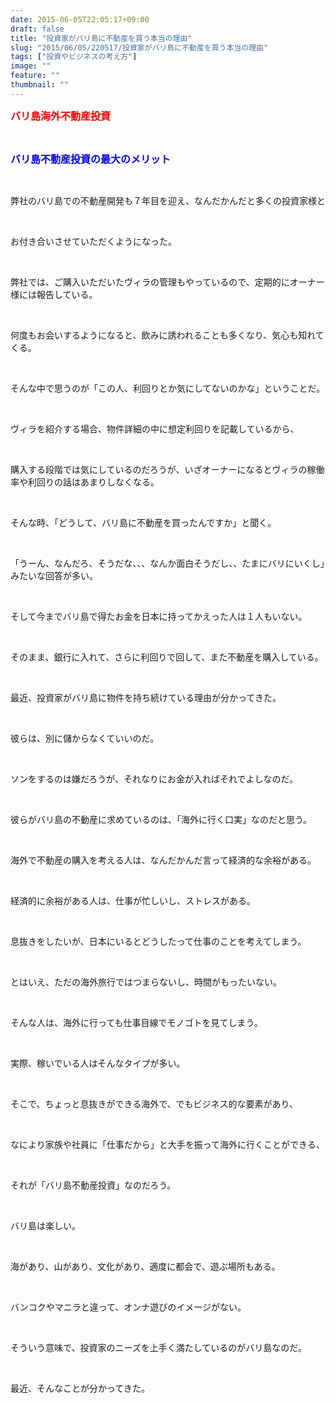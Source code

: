 ```yaml
---
date: 2015-06-05T22:05:17+09:00
draft: false
title: "投資家がバリ島に不動産を買う本当の理由"
slug: "2015/06/05/220517/投資家がバリ島に不動産を買う本当の理由"
tags: ["投資やビジネスの考え方"]
image: ""
feature: ""
thumbnail: ""
---
```

<p><font color="#ff0000" size="3"><strong>バリ島海外不動産投資</strong></font></p><br/><p><font color="#0000ff" size="3"><strong>バリ島不動産投資の最大のメリット</strong></font></p><br/><p>弊社のバリ島での不動産開発も７年目を迎え、なんだかんだと多くの投資家様と</p><br/><p>お付き合いさせていただくようになった。</p><br/><p>弊社では、ご購入いただいたヴィラの管理もやっているので、定期的にオーナー様には報告している。</p><br/><p>何度もお会いするようになると、飲みに誘われることも多くなり、気心も知れてくる。</p><br/><p>そんな中で思うのが「この人、利回りとか気にしてないのかな」ということだ。</p><br/><p>ヴィラを紹介する場合、物件詳細の中に想定利回りを記載しているから、</p><br/><p>購入する段階では気にしているのだろうが、いざオーナーになるとヴィラの稼働率や利回りの話はあまりしなくなる。</p><br/><p>そんな時、「どうして、バリ島に不動産を買ったんですか」と聞く。</p><br/><p>「うーん、なんだろ、そうだな、、、なんか面白そうだし、、たまにバリにいくし」みたいな回答が多い。</p><br/><p>そして今までバリ島で得たお金を日本に持ってかえった人は１人もいない。</p><br/><p>そのまま、銀行に入れて、さらに利回りで回して、また不動産を購入している。</p><br/><p>最近、投資家がバリ島に物件を持ち続けている理由が分かってきた。</p><br/><p>彼らは、別に儲からなくていいのだ。</p><br/><p>ソンをするのは嫌だろうが、それなりにお金が入ればそれでよしなのだ。</p><br/><p>彼らがバリ島の不動産に求めているのは、「海外に行く口実」なのだと思う。</p><br/><p>海外で不動産の購入を考える人は、なんだかんだ言って経済的な余裕がある。</p><br/><p>経済的に余裕がある人は、仕事が忙しいし、ストレスがある。</p><br/><p>息抜きをしたいが、日本にいるとどうしたって仕事のことを考えてしまう。</p><br/><p>とはいえ、ただの海外旅行ではつまらないし、時間がもったいない。</p><br/><p>そんな人は、海外に行っても仕事目線でモノゴトを見てしまう。</p><br/><p>実際、稼いでいる人はそんなタイプが多い。</p><br/><p>そこで、ちょっと息抜きができる海外で、でもビジネス的な要素があり、</p><br/><p>なにより家族や社員に「仕事だから」と大手を振って海外に行くことができる、</p><br/><p>それが「バリ島不動産投資」なのだろう。</p><br/><p>バリ島は楽しい。</p><br/><p>海があり、山があり、文化があり、適度に都会で、遊ぶ場所もある。</p><br/><p>バンコクやマニラと違って、オンナ遊びのイメージがない。</p><br/><p>そういう意味で、投資家のニーズを上手く満たしているのがバリ島なのだ。</p><br/><p>最近、そんなことが分かってきた。</p><br/><br/><br/><br/><br/><br/><br/><br/><br/>


